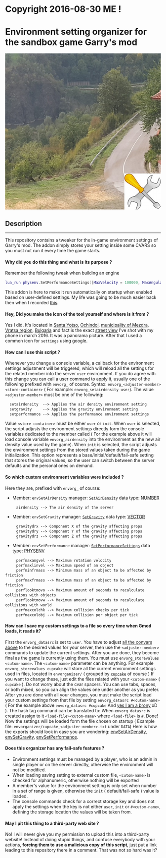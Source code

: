 # **Copyright 2016-08-30 ME !**

# **Environment setting organizer for the sandbox game Garry's mod**

![EnvironmentOrganizer](https://github.com/dvdvideo1234/EnvironmentOrganizer/blob/master/data/pictures/icon.jpg)

## Description
----------
This repository contains a tweaker for the in-game environment settings of Garry's mod.
The addon simply stores your setting inside some CVARS so you must not run it every time
the game starts.

#### Why did you do this thing and what is its purpose ?
Remember the following tweak when building an engine
```lua
lua_run physenv.SetPerformanceSettings({MaxVelocity = 100000, MaxAngularVelocity = 360000, MaxCollisionsPerObjectPerTimestep = 30, MaxCollisionChecksPerTimestep = 750})
```
This addon is here to make it run automatically on startup when enabled based on user-defined settings.
My life was going to be much easier back then when I recorded [this](https://www.youtube.com/watch?v=herJj_aRJvY).

#### Hey, Did you make the icon of the tool yourself and where is it from ?
Yes I did. It's located in [Santa Yotso][ref-yotso], [Ochindol][ref-ochin], [municipality of Mezdra](https://www.mezdra.bg/), [Vratsa region][ref-vratsa], [Bulgaria](https://en.wikipedia.org/wiki/Bulgaria) and fact is the exact [street view][ref-view]
I've shot with my phone in march 2016. It was a panorama picture. After that I used a common icon for `settings` using google.

#### How can I use this script ?
Whenever you change a console variable, a callback for the environment settings adjustment will be triggered,
which will reload all the settings for the related member into the server `user` environment. If you do agree
with this change you can call a user command to apply it, usually one of the following prefixed  with `envorg_` of course.
Syntax: `envorg_<adjuster-member> <store-container>` ( For example: `envorg_setairdensity user`).
The value `<adjuster-member>` must be one of the following:
```
  setairdensity  --> Applies the air density environment setting
  setgravity     --> Applies the gravity environment setting
  setperformance --> Applies the performance environment settings
```
Value `<store-container>` must be either `user` or `init`. When `user` is selected,
the script adjusts the environment settings directly form the console variables
dedicated to the member called ( For the example above it will load console variable
`envorg_airdensity` into the environment as the new air density value used by the game).
When `init` is selected, the script adjusts the environment settings from the stored values
taken during the game initialization. This option represents a base/initial/default/fail-safe setting
that stores the original values, so the user can switch between the server defaults and the personal
ones on demand.

#### So which custom environment variables were included ?
Here they are, prefixed with `envorg_` of course:

 *  Member: `envSetAirDensity` manager: [`SetAirDensity`](https://wiki.garrysmod.com/page/physenv/SetAirDensity)
data type: [NUMBER](https://wiki.garrysmod.com/page/Category:number)
```
     airdensity --> The air density of the server
```
 *  Member: `envSetGravity` manager: [`SetGravity`](https://wiki.garrysmod.com/page/physenv/SetGravity)
data type: [VECTOR](https://wiki.garrysmod.com/page/Category:Vector)
```
     gravitydrx --> Component X of the gravity affecting props
     gravitydry --> Component Y of the gravity affecting props
     gravitydrz --> Component Z of the gravity affecting props
```
 *  Member: `envSetPerformance` manager: [`SetPerformanceSettings`](https://wiki.garrysmod.com/page/physenv/SetPerformanceSettings)
data type: [PHYSENV](https://wiki.garrysmod.com/page/Category:physenv)
```
     perfmaxangvel --> Maximum rotation velocity
     perfmaxlinvel --> Maximum speed of an object
     perfminfrmass --> Minimum mass of an object to be affected by friction
     perfmaxfrmass --> Maximum mass of an object to be affected by friction
     perflooktmovo --> Maximum amount of seconds to recalculate collisions with objects
     perflooktmovw --> Maximum amount of seconds to recalculate collisions with world
     perfmaxcolchk --> Maximum collision checks per tick
     perfmaxcolobj --> Maximum collision per object per tick
```
#### How can I save my custom settings to a file so every time when Gmod loads, it reads it?
First the `envorg_datasrc` is set to `user`. You have to adjust
[all the convars above](https://github.com/dvdvideo1234/EnvironmentOrganizer#so-which-custom-environment-variables-were-included-) to the desired values for your server,
then use the `<adjuster-member>` commands to update the current settings. After you are done, they become
final as the game is currently using them. You must use `envorg_storevalues <cutom-name>`. The
`<cutom-name>` parameter can be anything. For example `envorg_storevalues cupcake` will store all
the current environment settings used in files, located in `envorganizer/` ( grouped by [`cupcake`](https://www.equestriadaily.com/) of course ) If you want to change these, just edit the files related with your `<cutom-name>` ( `cupcake` ). Do not worry
about the cvar spacers. You can use tabs, spaces, or both mixed, so you can align the values one under another
as you prefer. After you are done with all your changes, you must make the script load your custom settings
from that file by setting `envorg_datasrc #<cutom-name>` ( For the example above `envorg_datasrc #cupcake`
And [yes I am a brony](https://xxnightmaremoonxx.de/vweb/) xD ). The hash tag command can be translated
to: When `envorg_datasrc` is created assign to it `<load-file><cutom-name>` where `<load-file>` is `#`.
Done! Now the settings will be loaded form the file chosen on startup
( Example file: `envorganizer/cupcake_<adjuster-member>.txt` under `DATA`)
Here is how the exports should look in case you are wondering:
[envSetAirDensity](https://raw.githubusercontent.com/dvdvideo1234/EnvironmentOrganizer/master/data/envorganizer/maglev_envSetAirDensity.txt),
[envSetGravity](https://raw.githubusercontent.com/dvdvideo1234/EnvironmentOrganizer/master/data/envorganizer/maglev_envSetGravity.txt),
[envSetPerformance](https://raw.githubusercontent.com/dvdvideo1234/EnvironmentOrganizer/master/data/envorganizer/maglev_envSetPerformance.txt).

#### Does this organizer has any fail-safe features ?
 - Environment settings must be managed by a player, who is an admin in single player or on the server directly, otherwise the environment will not be modified.
 - When loading saving setting to external custom file, `<cutom-name>` is checked for alphanumeric, otherwise nothing will be exported
 - A member's value for the environment setting is only set when number in a set of range is given, otherwise the `init` ( default/fail-safe ) value is loaded.
 - The console commands check for a correct storage key and does not apply the settings when the key
     is not either `user`, `init` or `#<cutom-name>`, defining the storage location the values will be taken from.

#### May I pit this thing to a third-party web site ?
No! I will never give you my permission to upload this into a third-party website!
Instead of doing stupid things, and confuse everybody with your actions, **forcing them to use a malicious copy
of this script**, just put a link leading to this repository there in a comment. That was not so hard was it?

[ref-vratsa]: https://www.google.com/maps/place/Vraca/@43.3932066,23.3010897,9.28z/data=!4m5!3m4!1s0x40ab6c5c9309a44b:0x300a01269bf4dc0!8m2!3d43.2101806!4d23.552921
[ref-yotso]: https://www.google.com/maps/place/Santa+Yotso/@43.0880201,23.4750233,21z/data=!4m13!1m7!3m6!1s0x40aae1b6bd60a773:0xa00a014cd0ec9e0!2s3162+Ochindol!3b1!8m2!3d43.1058483!4d23.4755065!3m4!1s0x0:0x654aac8685ef06a4!8m2!3d43.0880817!4d23.4749339
[ref-ochin]: https://www.google.com/maps/place/3162+Ochindol/@43.1047732,23.4705068,16z/data=!3m1!4b1!4m5!3m4!1s0x40aae1b6bd60a773:0xa00a014cd0ec9e0!8m2!3d43.1058483!4d23.4755065
[ref-view]: https://www.google.bg/maps/@43.0882408,23.4751913,3a,75y,177.71h,81.92t/data=!3m6!1e1!3m4!1ssN4kRVgtbcKK_SVxgQ_SsQ!2e0!7i13312!8i6656?hl=en
